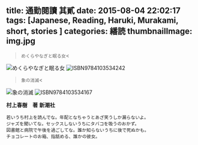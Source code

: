 title: 通勤閱讀 其貳
date: 2015-08-04 22:02:17
tags: [Japanese, Reading, Haruki, Murakami, short, stories ]
categories: 繙読
thumbnailImage: img.jpg
---

> `めくらやなぎと眠る女`<

 ![めくらやなぎと眠る女](http://noir1.github.io/images/sleep.jpg "Blind willow, sleeping woman")
 ![ISBN9784103534242](http://noir1.github.io/images/sleepbar.png)

> `象の消滅`<

 ![象の消滅](http://noir1.github.io/images/elephant.jpg "The elephant vanishes")
 ![ISBN9784103534167](http://noir1.github.io/images/elephantbar.png)

 **村上春樹　著**
 **新潮社**

``` 
若いうち村上を読んでな。年配となちゃうとあざ笑うしか漏らないよ。
ジャズを聞いてな。セックスしないうちにタバコを吸うのおかず。
図書館と病院で午後を過ごしてな。誰か知らないうちに後で死ぬかも。
チョコレートのお箱、指舐める、誰かの彼女。
```

